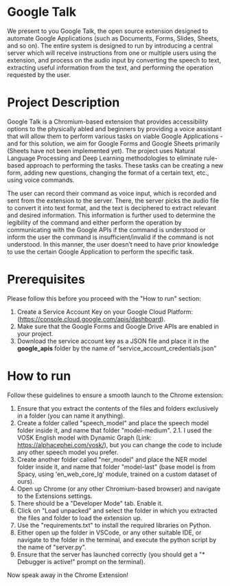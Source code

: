 # Google Talk

We present to you Google Talk, the open source extension designed to automate Google Applications (such as Documents, Forms, Slides, Sheets, and so on). The entire system is designed to run by introducing a central server which will receive instructions from one or multiple users using the extension, and process on the audio input by converting the speech to text, extracting useful information from the text, and performing the operation requested by the user.

# Project Description

Google Talk is a Chromium-based extension that provides accessibility options to the physically abled and beginners by providing a voice assistant that will allow them to perform various tasks on viable Google Applications - and for this solution, we aim for Google Forms and Google Sheets primarily (Sheets have not been implemented yet). The project uses Natural Language Processing and Deep Learning methodologies to eliminate rule-based approach to performing the tasks. These tasks can be creating a new form, adding new questions, changing the format of a certain text, etc., using voice commands.

The user can record their command as voice input, which is recorded and sent from the extension to the server. There, the server picks the audio file to convert it into text format, and the text is deciphered to extract relevant and desired information. This information is further used to determine the legibility of the command and either perform the operation by communicating with the Google APIs if the command is understood or inform the user the command is insufficient/invalid if the command is not understood. In this manner, the user doesn’t need to have prior knowledge to use the certain Google Application to perform the specific task.

# Prerequisites

Please follow this before you proceed with the "How to run" section:
1. Create a Service Account Key on your Google Cloud Platform: (https://console.cloud.google.com/apis/dashboard).
2. Make sure that the Google Forms and Google Drive APIs are enabled in your project.
3. Download the service account key as a JSON file and place it in the **google_apis** folder by the name of "service_account_credentials.json" 

# How to run

Follow these guidelines to ensure a smooth launch to the Chrome extension:
1. Ensure that you extract the contents of the files and folders exclusively in a folder (you can name it anything).
2. Create a folder called "speech_model" and place the speech model folder inside it, and name that folder "model-medium".
    2.1. I used the VOSK English model with Dynamic Graph (Link: https://alphacephei.com/vosk/), but you can change the code to include any other speech model you prefer.
3. Create another folder called "ner_model" and place the NER model folder inside it, and name that folder "model-last" (base model is from Spacy, using 'en_web_core_lg' module, trained on a custom dataset of ours).
4. Open up Chrome (or any other Chromium-based browser) and navigate to the Extensions settings.
5. There should be a "Developer Mode" tab. Enable it.
6. Click on "Load unpacked" and select the folder in which you extracted the files and folder to load the extension up.
7. Use the "requirements.txt" to install the required libraries on Python.
8. Either open up the folder in VSCode, or any other suitable IDE, or navigate to the folder in the terminal, and execute the python script by the name of "server.py".
9. Ensure that the server has launched correctly (you should get a "* Debugger is active!" prompt on the terminal).

Now speak away in the Chrome Extension!
